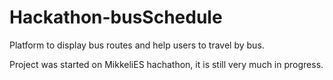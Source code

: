 Hackathon-busSchedule
=====================

Platform to display bus routes and help users to travel by bus.


Project was started on MikkeliES hachathon, it is still very much in progress.

